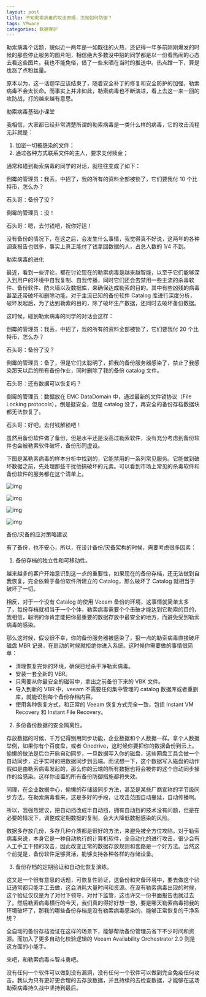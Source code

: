 ```yaml
---
layout: post
title: 不知勒索病毒的攻击原理，怎知如何防御？
tags: VMware
categories: 数据保护
---
```


勒索病毒个话题，貌似近一两年是一如既往的火热，还记得一年多前刚刚爆发的时候的那些停止服务的图片吧，相信绝大多数没中招的同学都是以一份看热闹的心态去看这些图片。我也不能免俗，借了一些来晒在当时的推送中。热点蹭一下，算是也涨了点粉丝量。

 

原本以为，这一话题早应该结束了，随着安全补丁的修复和安全防护的加强，勒索病毒不会太长命。而事实上并非如此，勒索病毒也不断演进，看上去这一来一回的攻防战，打的越来越有意思。

 

勒索病毒基础小课堂

我相信，大家都已经非常清楚所谓的勒索病毒是一类什么样的病毒，它的攻击流程无非就是：

1. 加密一切被感染的文件；
2. 通过各种方式联系文件的主人，要求支付赎金；

 

通常和碰到勒索病毒的同学的对话，就往往变成了如下：

倒霉的管理员：我丢，中招了，我的所有的资料全部被锁了，它们要我付 10 个比特币，怎么办？

石头哥：备份了没？

倒霉的管理员：没！

石头哥：嗯，去付钱吧，祝你好运！

 

没有备份的情况下，在这之后，会发生什么事情，我觉得真不好说，这两年的各种调查报告也很多，事实上真正能付了钱拿回数据的人，占总人数的 1/4 不到。

 

勒索病毒的进化

最近，看到一些评论，都在讨论现在的勒索病毒是越来越智能，以至于它们能够深入到用户的环境中自我复制、自我传播，同时它们还会去禁用一些主流的杀毒软件、备份软件、防火墙以及数据库，来确保达成勒索的目的。其中有些凶残的病毒甚至还带破坏和删除功能，对于主流已知的备份软件 Catalog 库进行深度分析，破坏发起后，为了达到勒索的目的，除了破坏生产数据，还同时去破坏备份数据。

这时候，碰到勒索病毒的同学的对话会这样：

倒霉的管理员：我丢，中招了，我的所有的资料全部被锁了，它们要我付 20 个比特币，怎么办？

石头哥：备份了没？

倒霉的管理员：备了，但是它们太聪明了，把我的备份服务器感染了，禁止了我感染那天以后的所有备份作业，同时删除了我的备份 catalog 文件。

石头哥：还有数据可以恢复吗？

倒霉的管理员：数据放在 EMC DataDomain 中，通过最新的文件锁协议（File Locking protocols），倒是挺安全，但是 catalog 没了，再安全的备份存档数据块都无法恢复了。

石头哥：好吧，去付钱解锁吧！

 

虽然用备份软件做了备份，但是水平还是没高过勒索软件，没有充分考虑到备份软件也会被勒索软件破坏，备份形同虚设。

下图是某勒索病毒的样本分析中找到的，它能禁用的一系列常见服务。它能做到破坏数据之前，先处理那些干扰他搞破坏的元素。可以看到市场上常见的杀毒软件和备份软件的服务都在这个清单上。

![img](https://mmbiz.qlogo.cn/mmbiz_png/FEtXyGtyIU1xTMA9iaLzVXoKicibdVr8APPLLIBuvZibribHvc0q2YicRQKuJ5ic4bBIOAaZPCibJhHk3d2Fw1Mric4UgmA/640?wx_fmt=png)   

![img](https://mmbiz.qlogo.cn/mmbiz_jpg/FEtXyGtyIU1xTMA9iaLzVXoKicibdVr8APPUTg5rN3ibc5VtdHHfjEiaV2zHBOBIiaCicK1FicHW0iaRYtj6mHScFjXdxpw/640?wx_fmt=jpeg)   

![img](https://mmbiz.qlogo.cn/mmbiz_jpg/FEtXyGtyIU1xTMA9iaLzVXoKicibdVr8APP3AgdslJMkfou3uppJPn1ND7uGYGPLzibmOUJw1ttHwBrTuIK4LllLWA/640?wx_fmt=jpeg)   

![img](https://mmbiz.qlogo.cn/mmbiz_jpg/FEtXyGtyIU1xTMA9iaLzVXoKicibdVr8APPAicQO809YgV5FvrdY9UePzHOqruMraUuHbjUeYdDDXO3akafNvs2ojg/640?wx_fmt=jpeg)   

 

备份/灾备的应对策略建议

有了备份，也不安心，所以，在设计备份/灾备架构的时候，需要考虑很多因素：

1. 备份存档的独立性和可移动性。

越来越多的客户开始意识到这一点的重要性，如果现在的备份存档，还无法做到自我恢复，完全依赖于备份软件所建立的 Catalog，那么破坏了 Catalog 就相当于破坏了一切。

相反，对于一个没有 Catalog 的使用 Veeam 备份的环境，这事情就简单太多了，每份存档就相当于一个个体，勒索病毒需要个个击破才能达到它勒索的目的，我相信，聪明的你肯定能把你最重要的数据存放中最安全的地方，而避免受到勒索病毒的感染。

那么这时候，假设很不幸，你的备份服务器被感染了，狠一点的勒索病毒直接破坏磁盘 MBR 记录，在启动的时候就拒绝你进入系统。这时候你需要做的事情很简单：

- 清理恢复完你的环境，确保已经杀干净勒索病毒。
- 安装一套全新的 VBR。
- 只需要从你最安全的磁带中，拿出之前备份下来的 VBK 文件。
- 导入到新的 VBR 中，veeam 不需要任何集中管理的 catalog 数据库或者重删库，就能识别每个备份存档内容。
- 使用各种恢复方式，和正常的 Veeam 恢复方式完全一致，包括 Instant VM Recovery 和 Instant File Recovery。

2. 多份备份数据的安全隔离性。

存放数据的时候，千万记得别用同步功能，企业数据和个人数据一样。拿个人数据举例，如果你有个百度盘，或者 Onedrive，这时候你要把你的数据备份到云上。偷懒的做法是后台开启自动同步，一旦数据写入你的磁盘，这些网盘工具会做一个自动同步，近乎实时的把数据同步到云端。而试想一下，这个数据写入磁盘的动作假如是由勒索病毒发起的，那么你的云端的所有数据也将会被你的这个自动同步操作的给感染。这样你设置的所有备份防御措施都将失效。

同理，在企业数据中心，偷懒的存储级同步方法，甚至是某些厂商宣称的字节级同步方法，在勒索病毒看来，这是多好的手段，让攻击范围自动蔓延，自动传播啊。

所以，我强烈建议，把自动挡改成半自动挡，拥有自动挡的技术没有问题，但是在必要的情况下，调整成定期数据的复制，会大大降低数据感染的风险。

数据多存放几份，多存几种介质都是很好的方法，来避免被全方位攻陷。对于勒索病毒来说，本身它是一种自动执行的计算机软件，全自动化的进行攻击，很少会有人工手工干预的攻击，因此改变正常的数据存放规则和套路是一个好方法。当然这个前提是，备份软件足够灵活，能够支持各种各样的存储设备。

3. 备份存档的定期验证和自动化恢复演练。

这又是一个很有意思的话题，可恢复性验证，这备份和灾备环境中，要去做这个验证通常都只能手工去做，这会消耗大量时间和资源。在没有勒索病毒出现的时候，这个验证仅仅是为了对付下领导，对付下监管，这也许交一份书面报告也就过去了。然后勒索病毒横行的今天，我们真的得好好想一想，要是哪天勒索病毒把我的环境破坏了，那我的哪些备份存档是没有勒索病毒感染的，能够正常恢复的干净系统？

全自动的备份存档验证在这样的场景下，能够帮助备份管理员省下不少时间和资源。而加入了更多自动化校验逻辑的 Veeam Availability Orchestrator 2.0 则是这方面的小能手。

 

来吧，和勒索病毒斗智斗勇吧。

没有任何一个软件可以做到没有漏洞，没有任何一个软件可以做到完全免疫任何攻击。我认为只有更好更合理的去存放数据，并且持续的去检查数据，才能够在这场勒索病毒持久战中坚持到最后。